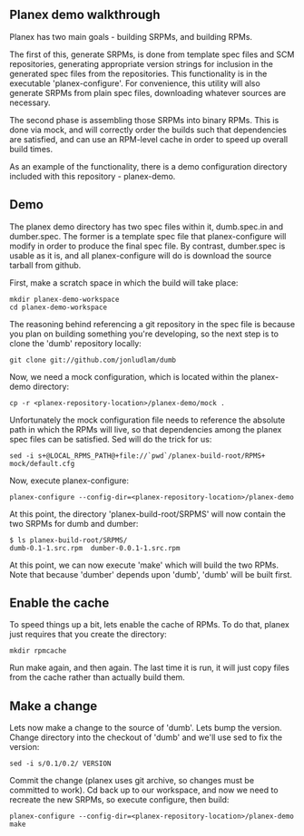 Planex demo walkthrough
-----------------------

Planex has two main goals - building SRPMs, and building RPMs. 

The first of this, generate SRPMs, is done from template spec
files and SCM repositories, generating appropriate version strings for
inclusion in the generated spec files from the
repositories. This functionality is in the executable 'planex-configure'. For
convenience, this utility will also generate SRPMs from plain spec files,
downloading whatever sources are necessary.

The second phase is assembling those SRPMs into binary RPMs. This is done
via mock, and will correctly order the builds such that dependencies are
satisfied, and can use an RPM-level cache in order to speed up overall build times. 

As an example of the functionality, there is a demo configuration directory
included with this repository - planex-demo.

Demo
----

The planex demo directory has two spec files within it, dumb.spec.in and
dumber.spec. The former is a template spec file that planex-configure will
modify in order to produce the final spec file. By contrast, dumber.spec 
is usable as it is, and all planex-configure will do is download the source
tarball from github.

First, make a scratch space in which the build will take place:


    mkdir planex-demo-workspace
    cd planex-demo-workspace


The reasoning behind referencing a git repository in the spec file is because
you plan on building something you're developing, so the next step is to 
clone the 'dumb' repository locally:


    git clone git://github.com/jonludlam/dumb


Now, we need a mock configuration, which is located within the planex-demo
directory:


    cp -r <planex-repository-location>/planex-demo/mock .


Unfortunately the mock configuration file needs to reference the absolute
path in which the RPMs will live, so that dependencies among the planex
spec files can be satisfied. Sed will do the trick for us:


    sed -i s+@LOCAL_RPMS_PATH@+file://`pwd`/planex-build-root/RPMS+ mock/default.cfg


Now, execute planex-configure:


    planex-configure --config-dir=<planex-repository-location>/planex-demo


At this point, the directory 'planex-build-root/SRPMS' will now contain
the two SRPMs for dumb and dumber:


    $ ls planex-build-root/SRPMS/
    dumb-0.1-1.src.rpm  dumber-0.0.1-1.src.rpm


At this point, we can now execute 'make' which will build
the two RPMs. Note that because 'dumber' depends upon 'dumb', 'dumb'
will be built first.

Enable the cache
----------------

To speed things up a bit, lets enable the cache of RPMs. To do that,
planex just requires that you create the directory:


    mkdir rpmcache


Run make again, and then again. The last time it is run,
it will just copy files from the cache rather than actually build them.

Make a change
-------------

Lets now make a change to the source of 'dumb'. Lets bump the version.
Change directory into the checkout of 'dumb' and we'll use sed to fix
the version:


    sed -i s/0.1/0.2/ VERSION


Commit the change (planex uses git archive, so changes must be committed
to work). Cd back up to our workspace, and now we need to recreate the new SRPMs, so execute configure,
then build:


    planex-configure --config-dir=<planex-repository-location>/planex-demo
    make




